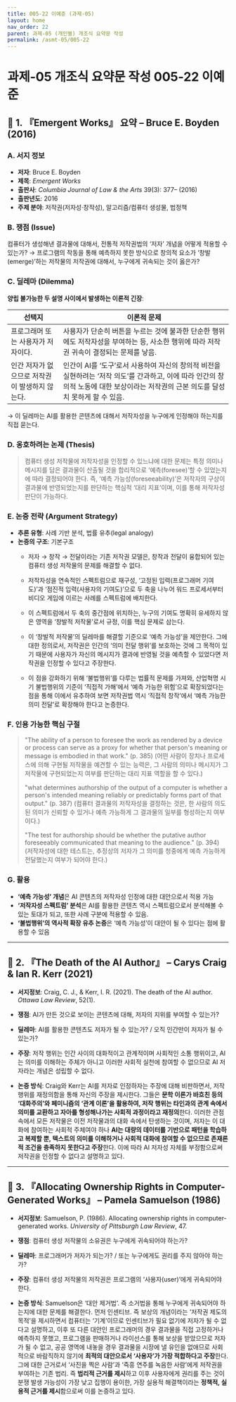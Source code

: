 ```yaml
---
title: 005-22 이예준 (과제-05)
layout: home
nav_order: 22
parent: 과제-05 (개인별) 개조식 요약문 작성
permalink: /asmt-05/005-22
---
```


# 과제-05 개조식 요약문 작성 005-22 이예준 

## 📘 1. 『Emergent Works』 요약 – Bruce E. Boyden (2016)

### A. 서지 정보  
- **저자**: Bruce E. Boyden
- **제목**: _Emergent Works_
- **출판사**: _Columbia Journal of Law & the Arts_ 39(3): 377– (2016)
- **출판년도**: 2016
- **주제 분야**: 저작권(저자성·창작성), 알고리즘/컴퓨터 생성물, 법정책


### B. 쟁점 (Issue)  
컴퓨터가 생성해낸 결과물에 대해서, 전통적 저작권법의 ‘저자’ 개념을 어떻게 적용할 수 있는가?
→ 프로그램의 작동을 통해 예측하지 못한 방식으로 창의적 요소가 ‘창발(emerge)’하는 저작물의 저작권에 대해서, 누구에게 귀속되는 것이 옳은가?

### C. 딜레마 (Dilemma)  
**양립 불가능한 두 설명 사이에서 발생하는 이론적 긴장**:

| 선택지                        | 이론적 문제                                                                                                      |
| -------------------------- | ----------------------------------------------------------------------------------------------------------- |
| 프로그래머 또는 사용자가 저자이다.        | 사용자가 단순히 버튼을 누르는 것에 불과한 단순한 행위에도 저작자성을 부여하는 등, 사소한 행위에 따라 저작권 귀속이 결정되는 문제를 낳음.                              |
| 인간 저자가 없으므로 저작권이 발생하지 않는다. | 인간이 AI를 ‘도구’로서 사용하여 자신의 창의적 비전을 실현하려는 ‘저작 의도’를 간과하고, 이에 따라 인간의 창의적 노동에 대한 보상이라는 저작권의 근본 의도를 달성치 못하게 할 수 있음. |

→ 이 딜레마는 AI를 활용한 콘텐츠에 대해서 저작자성을 누구에게 인정해야 하는지를 직접 묻는다.


### D. 옹호하려는 논제 (Thesis)  
> 컴퓨터 생성 저작물에 저작자성을 인정할 수 있느냐에 대한 문제는 특정 의미나 메시지를 담은 결과물이 산출될 것을 합리적으로 ‘예측(foresee)’할 수 있었는지에 따라 결정되어야 한다. 즉, ‘예측 가능성(foreseeability)’은 저작자의 구상이 결과물에 반영되었는지를 판단하는 핵심적 ‘대리 지표’이며, 이를 통해 저작자성 판단이 가능하다.

### E. 논증 전략 (Argument Strategy)  
- **추론 유형**: 사례 기반 분석, 법률 유추(legal analogy)
- **논증의 구조**:
  기본구조
  - 저자 → 창작 → 전달이라는 기존 저작권 모델은, 창작과 전달이 융합되어 있는 컴퓨터 생성 저작물의 문제를 해결할 수 없다.
  - 저작자성을 연속적인 스펙트럼으로 재구성, ‘고정된 입력(프로그래머 기여도)’과 ‘점진적 입력(사용자의 기여도)’으로 두 축을 나누어 워드 프로세서부터 비디오 게임에 이르는 사례를 스펙트럼에 배치한다.
  - 이 스펙트럼에서 두 축의 중간점에 위치하는, 누구의 기여도 명확히 유세하지 않은 영역을 ‘창발적 저작물’로서 규정, 이를 핵심 문제로 삼는다.

  - 이 ‘창발적 저작물’의 딜레마를 해결할 기준으로 ‘예측 가능성’을 제안한다. 그에 대한 정의로서, 저작권은 인간의 ‘의미 전달 행위’를 보호하는 것에 그 목적이 있기 때문에 사용자가 자신의 메시지가 결과에 반영될 것을 예측할 수 있었다면 저작권을 인정할 수 있다고 주장한다.
  - 이 점을 강화하기 위해 ‘불법행위’를 다루는 법률적 문제를 가져와, 산업혁명 시기 불법행위의 기준이 ‘직접적 가해’에서 ‘예측 가능한 위험’으로 확장되었다는 점을 통해 이에서 유추하여 보면 저작권법 역시 ‘직접적 창작’에서 ‘예측 가능한 의미 전달’로 확장해야 한다고 논증한다.


### F. 인용 가능한 핵심 구절
> "The ability of a person to foresee the work as rendered by a device or process can serve as a proxy for whether that person's meaning or message is embodied in that work." (p. 385)
> (어떤 사람이 장치나 프로세스에 의해 구현될 저작물을 예견할 수 있는 능력은, 그 사람의 의미나 메시지가 그 저작물에 구현되었는지 여부를 판단하는 대리 지표 역할을 할 수 있다.)
> 
> "what determines authorship of the output of a computer is whether a person's intended meaning reliably or predictably forms part of that output." (p. 387)
> (컴퓨터 결과물의 저작자성을 결정하는 것은, 한 사람의 의도된 의미가 신뢰할 수 있거나 예측 가능하게 그 결과물의 일부를 형성하는지 여부이다.)
> 
> "The test for authorship should be whether the putative author foreseeably communicated that meaning to the audience." (p. 394)
> (저작자성에 대한 테스트는, 추정상의 저자가 그 의미를 청중에게 예측 가능하게 전달했는지 여부가 되어야 한다.)


### G. 활용
- **‘예측 가능성’ 개념**은 AI 콘텐츠의 저작자성 인정에 대한 대안으로서 적용 가능
- **‘저작자성 스펙트럼’ 분석**은 AI를 활용한 콘텐츠 역시 스펙트럼으로서 분석해볼 수 있는 토대가 되고, 또한 사례 구분에 적용할 수 있음.
- **‘불법행위’의 역사적 확장 유추 논증**은 ‘예측 가능성’이 대안이 될 수 있다는 점에 활용할 수 있음

---

## 📘 2. 『The Death of the AI Author』 – Carys Craig & Ian R. Kerr (2021)

- **서지정보**: Craig, C. J., & Kerr, I. R. (2021). The death of the AI author. _Ottawa Law Review_, 52(1).

- **쟁점**: AI가 만든 것으로 보이는 콘텐츠에 대해, 저자의 지위를 부여할 수 있는가?

- **딜레마**: AI를 활용한 콘텐츠도 저자가 될 수 있는가? / 오직 인간만이 저자가 될 수 있는가?
- **주장**: 저작 행위는 인간 사이의 대화적이고 관계적이며 사회적인 소통 행위이고, AI는 의미를 이해하는 주체가 아니고 이러한 사회적 실천에 참여할 수 없으므로 AI 저자라는 개념은 성립할 수 없다.
- **논증 방식**: Craig와 Kerr는 AI를 저자로 인정하자는 주장에 대해 비판하면서, 저작 행위를 재정의함을 통해 자신의 주장을 제시한다. 그들은 **문학 이론가 바흐친 등의 ‘대화주의’와 페미니즘의 ‘관계 이론’을 활용하여, 저작 행위는 타인과의 관계 속에서 의미를 교환하고 자아를 형성해나가는 사회적 과정이라고 재정의**한다. 이러한 관점 속에서 모든 저작물은 이전 저작물과의 대화 속에서 탄생하는 것이며, 저자는 이 대화에 참여하는 사회적 주체여야 하나 **AI는 대량의 데이터를 기반으로 패턴을 학습하고 복제할 뿐, 텍스트의 의미를 이해하거나 사회적 대화에 참여할 수 없으므로 존재론적 조건을 충족하지 못한다고 주장**한다. 이에 따라 AI 저자성 자체를 부정함으로써 저작권을 인정할 수 없다고 설명하고 있다.


---

## 📘 3. 『Allocating Ownership Rights in Computer-Generated Works』 – Pamela Samuelson (1986)

- **서지정보**: Samuelson, P. (1986). Allocating ownership rights in computer-generated works. _University of Pittsburgh Law Review_, 47.

- **쟁점**: 컴퓨터 생성 저작물의 소유권은 누구에게 귀속되어야 하는가?
- **딜레마**: 프로그래머가 저자가 되는가? / 또는 누구에게도 권리를 주지 않아야 하는가?
- **주장**: 컴퓨터 생성 저작물의 저작권은 프로그램의 ‘사용자(user)’에게 귀속되어야 한다.
- **논증 방식**: Samuelson은 ‘대안 제거법’. 즉 소거법을 통해 누구에게 귀속되어야 하는지에 대한 문제를 해결한다. 먼저 인센티브. 즉 보상의 개념이라는 ‘저작권 제도의 목적’을 제시하면서 컴퓨터는 ‘기계’이므로 인센티브가 필요 없기에 저자가 될 수 없다고 설명하고, 이후 또 다른 대안인 프로그래머의 경우 결과물을 직접 고정하거나 예측하지 못했고, 프로그램을 판매하거나 라이선스를 통해 보상을 받았으므로 저자가 될 수 없고, 공공 영역에 내놓을 경우 결과물을 시장에 낼 유인을 없애므로 사회적으로 바람직하지 않기에 **최적의 대안으로서 ‘사용자’가 가장 적합하다고 주장**한다. 그에 대한 근거로서 ‘사진을 찍은 사람’과 ‘즉흥 연주를 녹음한 사람’에게 저작권을 부여하는 기존 법리. 즉 **법리적 근거를 제시**하고 이후 사용자에게 권리를 주는 것이 분쟁 발생 가능성이 가장 낮고 집행이 용이한, 가장 실용적 해결책이라는 **정책적, 실용적 근거를 제시**함으로써 이를 논증하고 있다.

